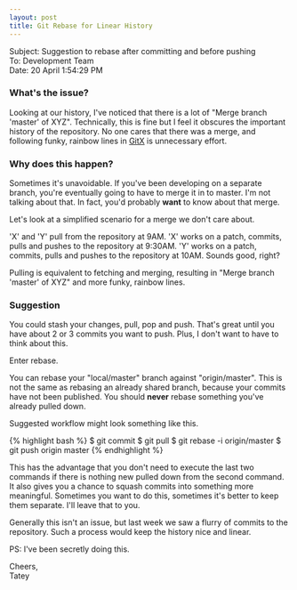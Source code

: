 ```yaml
---
layout: post
title: Git Rebase for Linear History
---
```


Subject: Suggestion to rebase after committing and before pushing  
To: Development Team  
Date: 20 April 1:54:29 PM

### What's the issue?

Looking at our history, I've noticed that there is a lot of "Merge branch 'master' of XYZ". Technically, this is fine but I feel it obscures the important history of the repository. No one cares that there was a merge, and following funky, rainbow lines in [GitX](http://gitx.frim.nl/) is unnecessary effort.

### Why does this happen?

Sometimes it's unavoidable. If you've been developing on a separate branch, you're eventually going to have to merge it in to master. I'm not talking about that. In fact, you'd probably **want** to know about that merge. 

Let's look at a simplified scenario for a merge we don't care about.

'X' and 'Y' pull from the repository at 9AM. 'X' works on a patch, commits, pulls and pushes to the repository at 9:30AM. 'Y' works on a patch, commits, pulls and pushes to the repository at 10AM. Sounds good, right?

Pulling is equivalent to fetching and merging, resulting in "Merge branch 'master' of XYZ" and more funky, rainbow lines.

### Suggestion

You could stash your changes, pull, pop and push. That's great until you have about 2 or 3 commits you want to push. Plus, I don't  want to have to think about this.

Enter rebase.

You can rebase your "local/master" branch against "origin/master". This is not the same as rebasing an already shared branch, because your commits have not been published. You should __never__ rebase something you've already pulled down.

Suggested workflow might look something like this.

{% highlight bash %}
$ git commit
$ git pull
$ git rebase -i origin/master
$ git push origin master
{% endhighlight %}

This has the advantage that you don't need to execute the last two commands if there is nothing new pulled down from the second command. It also gives you a chance to squash commits into something more meaningful. Sometimes you want to do this, sometimes it's better to keep them separate. I'll leave that to you.

Generally this isn't an issue, but last week we saw a flurry of commits to the repository. Such a process would keep the history nice and linear.

PS: I've been secretly doing this.

Cheers,  
Tatey